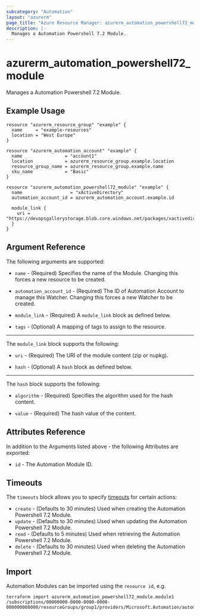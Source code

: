 ```yaml
---
subcategory: "Automation"
layout: "azurerm"
page_title: "Azure Resource Manager: azurerm_automation_powershell72_module"
description: |-
  Manages a Automation Powershell 7.2 Module.
---
```


# azurerm_automation_powershell72_module

Manages a Automation Powershell 7.2 Module.

## Example Usage

```hcl
resource "azurerm_resource_group" "example" {
  name     = "example-resources"
  location = "West Europe"
}

resource "azurerm_automation_account" "example" {
  name                = "account1"
  location            = azurerm_resource_group.example.location
  resource_group_name = azurerm_resource_group.example.name
  sku_name            = "Basic"
}

resource "azurerm_automation_powershell72_module" "example" {
  name                  = "xActiveDirectory"
  automation_account_id = azurerm_automation_account.example.id

  module_link {
    uri = "https://devopsgallerystorage.blob.core.windows.net/packages/xactivedirectory.2.19.0.nupkg"
  }
}
```

## Argument Reference

The following arguments are supported:

* `name` - (Required) Specifies the name of the Module. Changing this forces a new resource to be created.

* `automation_account_id` - (Required) The ID of Automation Account to manage this Watcher. Changing this forces a new Watcher to be created.

* `module_link` - (Required) A `module_link` block as defined below.

* `tags` - (Optional) A mapping of tags to assign to the resource.

---

The `module_link` block supports the following:

* `uri` - (Required) The URI of the module content (zip or nupkg).

* `hash` - (Optional) A `hash` block as defined below.

---

The `hash` block supports the following:

* `algorithm` - (Required) Specifies the algorithm used for the hash content.

* `value` - (Required) The hash value of the content.

## Attributes Reference

In addition to the Arguments listed above - the following Attributes are exported:

* `id` - The Automation Module ID.

## Timeouts

The `timeouts` block allows you to specify [timeouts](https://www.terraform.io/language/resources/syntax#operation-timeouts) for certain actions:

* `create` - (Defaults to 30 minutes) Used when creating the Automation Powershell 7.2 Module.
* `update` - (Defaults to 30 minutes) Used when updating the Automation Powershell 7.2 Module.
* `read` - (Defaults to 5 minutes) Used when retrieving the Automation Powershell 7.2 Module.
* `delete` - (Defaults to 30 minutes) Used when deleting the Automation Powershell 7.2 Module.

## Import

Automation Modules can be imported using the `resource id`, e.g.

```shell
terraform import azurerm_automation_powershell72_module.module1 /subscriptions/00000000-0000-0000-0000-000000000000/resourceGroups/group1/providers/Microsoft.Automation/automationAccounts/account1/powerShell72Modules/module1
```
